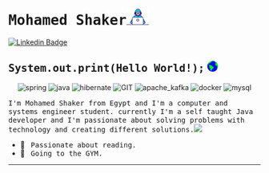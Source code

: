 # <samp>Mohamed Shaker</samp><img src="https://github.com/mohamedshaker9/mohamedshaker9/blob/main/assets/developer.gif" width="45px">

[![Linkedin Badge](https://img.shields.io/badge/LinkedIn-%230077B5.svg?&style=flat-square&logo=linkedin&logoColor=white&color=071A2C&link=https://www.linkedin.com/in/mshaker98//)](https://www.linkedin.com/in/mshaker98/)

## <samp>System.out.print(Hello World!);</samp> <img src="https://github.com/mohamedshaker9/mohamedshaker9/blob/main/assets/earth.gif" width="22px">
<p align="center">
<img src="https://www.vectorlogo.zone/logos/springio/springio-ar21.svg" alt="spring" width="100" height="65"/>
      <img src="https://www.vectorlogo.zone/logos/java/java-horizontal.svg" alt="java" width="90" height="55"/> 
      <img src="https://www.vectorlogo.zone/logos/hibernate/hibernate-ar21.svg" alt="hibernate" width="120" height="75"/>
      <img src="https://www.vectorlogo.zone/logos/git-scm/git-scm-icon.svg" alt="GIT" width="90" height="55"/> 
      <img src="https://www.vectorlogo.zone/logos/apache_kafka/apache_kafka-ar21.svg" alt="apache_kafka" width="100" height="70"/> 
      <img src="https://www.vectorlogo.zone/logos/docker/docker-ar21.svg" alt="docker" width="90" height="55"/>
      <img src="https://www.vectorlogo.zone/logos/mysql/mysql-horizontal.svg" alt="mysql" width="120" height="75"/>
</p>
<samp>I'm Mohamed Shaker from Egypt and I'm a computer and systems engineer student. currently I'm a self taught Java developer and I'm passionate about solving problems with technology and creating different solutions.</samp><img src="https://media.giphy.com/media/WUlplcMpOCEmTGBtBW/giphy.gif" width="24">

- 📖 &nbsp; <samp>Passionate about reading.</samp>
- 👟 &nbsp; <samp>Going to the GYM.</samp>
---
